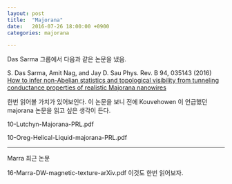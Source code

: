```yaml
---
layout: post
title:  "Majorana"
date:   2016-07-26 18:00:00 +0900
categories: majorana

---
```


Das Sarma 그룹에서 다음과 같은 논문을 냈음.

S. Das Sarma, Amit Nag, and Jay D. Sau
Phys. Rev. B 94, 035143 (2016) [How to infer non-Abelian statistics and topological visibility from tunneling conductance properties of realistic Majorana nanowires](http://journals.aps.org/prb/abstract/10.1103/PhysRevB.94.035143)

한번 읽어볼 가치가 있어보인다. 이 논문을 보니 전에 Kouvehowen 이 언급했던 majorana 논문을 읽고 싶은 생각이 든다.

10-Lutchyn-Majorana-PRL.pdf

10-Oreg-Helical-Liquid-majorana-PRL.pdf

---

Marra 최근 논문

16-Marra-DW-magnetic-texture-arXiv.pdf 이것도 한번 읽어보자.



